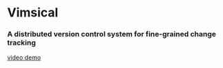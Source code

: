 # Vimsical
### A distributed version control system for fine-grained change tracking


[video demo](https://youtu.be/OtvK24bG_IY)
